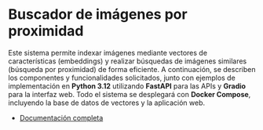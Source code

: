 # Buscador de imágenes por proximidad

Este sistema permite indexar imágenes mediante vectores de características (embeddings) y realizar búsquedas de imágenes similares (búsqueda por proximidad) de forma eficiente. A continuación, se describen los componentes y funcionalidades solicitados, junto con ejemplos de implementación en **Python 3.12** utilizando **FastAPI** para las APIs y **Gradio** para la interfaz web. Todo el sistema se desplegará con **Docker Compose**, incluyendo la base de datos de vectores y la aplicación web.

- [Documentación completa](./doc/DESCRIPCION.md)